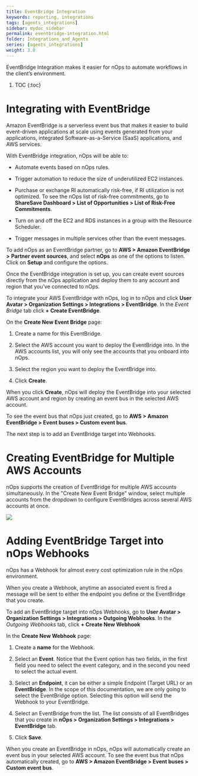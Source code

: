 ```yaml
---
title: EventBridge Integration
keywords: reporting, integrations
tags: [agents_integrations]
sidebar: mydoc_sidebar
permalink: eventbridge-integration.html
folder: Integrations_and_Agents
series: [agents_integrations]
weight: 3.0
---
```


EventBridge Integration makes it easier for nOps to automate workflows in the client’s environment.

1. TOC
{:toc}

# Integrating with EventBridge

Amazon EventBridge is a serverless event bus that makes it easier to build event-driven applications at scale using events generated from your applications, integrated Software-as-a-Service (SaaS) applications, and AWS services.

With EventBridge integration, nOps will be able to:

* Automate events based on nOps rules.
    
* Trigger automation to reduce the size of underutilized EC2 instances.
    
* Purchase or exchange RI automatically risk-free, if RI utilization is not optimized. To see the nOps list of risk-free commitments, go to **ShareSave Dashboard > List of Opportunities > List of Risk-Free Commitments**.
    
* Turn on and off the EC2 and RDS instances in a group with the Resource Scheduler.
    
* Trigger messages in multiple services other than the event messages.
    

To add nOps as an EventBridge partner, go to **AWS > Amazon EventBridge >** **Partner event sources**, and select **nOps** as one of the options to listen. Click on **Setup** and configure the options.

Once the EventBridge integration is set up, you can create event sources directly from the nOps application and deploy them to any account and region that you’ve connected to nOps.

To integrate your AWS EventBridge with nOps, log in to nOps and click **User Avatar > Organization Settings > Integrations > EventBridge**. In the _Event Bridge_ tab click **\+ Create EventBridge**.

On the **Create New Event Bridge** page:

1.  Create a name for this EventBridge.
    
2.  Select the AWS account you want to deploy the EventBridge into. In the AWS accounts list, you will only see the accounts that you onboard into nOps.
    
3.  Select the region you want to deploy the EventBridge into.
    
4.  Click **Create**.
    

When you click **Create**, nOps will deploy the EventBridge into your selected AWS account and region by creating an event bus in the selected AWS account.

To see the event bus that nOps just created, go to **AWS > Amazon EventBridge > Event buses > Custom event bus**.

The next step is to add an EventBridge target into Webhooks.

# Creating EventBridge for Multiple AWS Accounts #

nOps supports the creation of EventBridge for multiple AWS accounts simultaneously. In the "Create New Event Bridge" window, select multiple accounts from the dropdown to configure EventBridges across several AWS accounts at once.

![](https://lh7-us.googleusercontent.com/NgqptOG06zJcGOOp3dcVQ-jmEzFWCTkUmUdYgHv1kTEtJkalZieemnXdo_2oBerihVFNLUe_SNosAxFE8fNkP2G0btUV0kc-_U2BZW56OZqcFFRaPYTsIgvVtcPLDiiuESdQY3sHI3v77T0qdIgTWbU)

# Adding EventBridge Target into nOps Webhooks # 

nOps has a Webhook for almost every cost optimization rule in the nOps environment.

When you create a Webhook, anytime an associated event is fired a message will be sent to either the endpoint you define or the EventBridge that you create.

To add an EventBridge target into nOps Webhooks, go to **User Avatar > Organization Settings > Integrations > Outgoing Webhooks**. In the _Outgoing Webhooks_ tab, click **\+ Create New Webhook**

In the **Create New Webhook** page:

1.  Create a **name** for the Webhook.
    
2.  Select an **Event**. Notice that the Event option has two fields, in the first field you need to select the event category, and in the second you need to select the actual event.
    
3.  Select an **Endpoint**, it can be either a simple Endpoint (Target URL) or an **EventBridge**. In the scope of this documentation, we are only going to select the EventBridge option. Selecting this option will send the Webhook to your EventBridge.
    
4.  Select an EventBridge from the list. The list consists of all EventBridges that you create in **nOps > Organization Settings > Integrations > EventBridge** tab.
    
5.  Click **Save**.

When you create an EventBridge in nOps, nOps will automatically create an event bus in your selected AWS account. To see the event bus that nOps automatically created, go to **AWS > Amazon EventBridge > Event buses > Custom event bus**.
